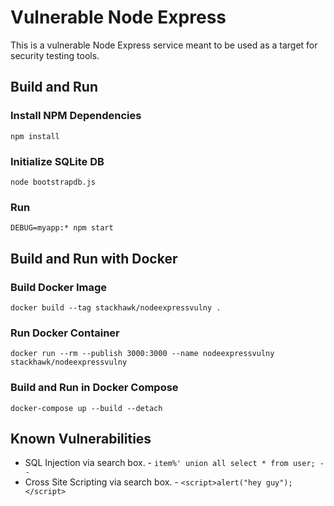 # Vulnerable Node Express

This is a vulnerable Node Express service meant to be used as a target for security testing tools.

## Build and Run

### Install NPM Dependencies

```shell
npm install
```

### Initialize SQLite DB

```shell
node bootstrapdb.js
```

### Run

```shell script
DEBUG=myapp:* npm start
```

## Build and Run with Docker

### Build Docker Image

```shell script
docker build --tag stackhawk/nodeexpressvulny .
```

### Run Docker Container

```shell script
docker run --rm --publish 3000:3000 --name nodeexpressvulny stackhawk/nodeexpressvulny
```

### Build and Run in Docker Compose

```shell script
docker-compose up --build --detach
```

## Known Vulnerabilities

* SQL Injection via search box. - `item%' union all select * from user; -- ` 
* Cross Site Scripting via search box. - `<script>alert("hey guy");</script>`

